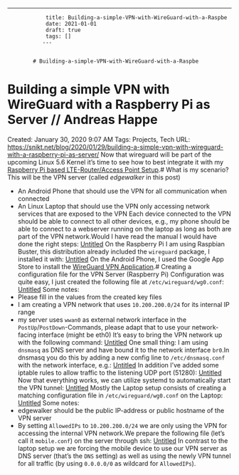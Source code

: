 ---
                title: Building-a-simple-VPN-with-WireGuard-with-a-Raspbe
                date: 2021-01-01    
                draft: true
                tags: []
               ---


            # Building-a-simple-VPN-with-WireGuard-with-a-Raspbe

# Building a simple VPN with WireGuard with a Raspberry Pi as Server // Andreas Happe
Created: January 30, 2020 9:07 AM
Tags: Projects, Tech
URL: https://snikt.net/blog/2020/01/29/building-a-simple-vpn-with-wireguard-with-a-raspberry-pi-as-server/
Now that wireguard will be part of the upcoming Linux 5.6 Kernel it’s time to see how to best integrate it with my [Raspberry Pi based LTE-Router/Access Point Setup](https://snikt.net/blog/2019/06/22/building-an-lte-access-point-with-a-raspberry-pi/).# What is my scenario?This will be the VPN server (called *edgewalker* in this post)
- An Android Phone that should use the VPN for all communication when connected
- An Linux Laptop that should use the VPN only accessing network services that are exposed to the VPN
Each device connected to the VPN should be able to connect to all other devices, e.g., my phone should be able to connect to a webserver running on the laptop as long as both are part of the VPN network.Would I have read the manual I would have done the right steps:
[Untitled](Building%20a%20simple%20VPN%20with%20WireGuard%20with%20a%20Raspbe%20a4272792063a47719296c41defa23053/Untitled%20Database%20d60fe88e71e44732b941d302ac9e9c3f.csv)
On the Raspberry Pi I am using Raspbian Buster, this distribution already included the `wireguard` package, I installed it with:
[Untitled](Building%20a%20simple%20VPN%20with%20WireGuard%20with%20a%20Raspbe%20a4272792063a47719296c41defa23053/Untitled%20Database%2084d4eda03d13471b80045aaef74664fc.csv)
On the Android Phone, I used the Google App Store to install the [WireGuard VPN Application](https://play.google.com/store/apps/details?id=com.wireguard.android).# Creating a configuration file for the VPN Server (Raspberry Pi)
Configuration was quite easy, I just created the following file at `/etc/wireguard/wg0.conf`:
[Untitled](Building%20a%20simple%20VPN%20with%20WireGuard%20with%20a%20Raspbe%20a4272792063a47719296c41defa23053/Untitled%20Database%2086ffbe2372fc4cddb21de52e39da3613.csv)
Some notes:
- Please fill in the values from the created key files
- I am creating a VPN network that uses `10.200.200.0/24` for its internal IP range
- my server uses `wwan0` as external network interface in the `PostUp`/`PostDown`-Commands, please adapt that to use your network-facing interface (might be eth0)
It’s easy to bring the VPN network up with the following command:
[Untitled](Building%20a%20simple%20VPN%20with%20WireGuard%20with%20a%20Raspbe%20a4272792063a47719296c41defa23053/Untitled%20Database%209e7f760a758b4f3da348009db1e264ad.csv)
One small thing: I am using `dnsmasq` as DNS server and have bound it to the network interface `br0`.In dnsmasq you do this by adding a new config line to `/etc/dnsmasq.conf` with the network interface, e.g.:
[Untitled](Building%20a%20simple%20VPN%20with%20WireGuard%20with%20a%20Raspbe%20a4272792063a47719296c41defa23053/Untitled%20Database%20f5595dbeabe74a6e971485162a5c2e4f.csv)
In addition I’ve added some iptable rules to allow traffic to the listening UDP port (51280):
[Untitled](Building%20a%20simple%20VPN%20with%20WireGuard%20with%20a%20Raspbe%20a4272792063a47719296c41defa23053/Untitled%20Database%204579712d7bb14b59a88ae36b27fc8775.csv)
Now that everything works, we can utilize systemd to automatically start the VPN tunnel:
[Untitled](Building%20a%20simple%20VPN%20with%20WireGuard%20with%20a%20Raspbe%20a4272792063a47719296c41defa23053/Untitled%20Database%200b7dbc84ab72443791bc5a0a11274e33.csv)
Mostly the Laptop setup consists of creating a matching configuration file in `/etc/wireguard/wg0.conf` on the Laptop:
[Untitled](Building%20a%20simple%20VPN%20with%20WireGuard%20with%20a%20Raspbe%20a4272792063a47719296c41defa23053/Untitled%20Database%207e45ff8493b34fa1ade1a84ee8e6af77.csv)
Some notes:
- edgewalker should be the public IP-address or public hostname of the VPN server
- By setting `AllowedIPs` to `10.200.200.0/24` we are only using the VPN for accessing the internal VPN network.We prepare the following file (let’s call it `mobile.conf`) on the server through ssh:
[Untitled](Building%20a%20simple%20VPN%20with%20WireGuard%20with%20a%20Raspbe%20a4272792063a47719296c41defa23053/Untitled%20Database%2037e075f9123d4f9088f16fb3a8531955.csv)
In contrast to the laptop setup we are forcing the mobile device to use our VPN server as DNS server (that’s the `DNS` setting) as well as using the newly VPN tunnel for all traffic (by using `0.0.0.0/0` as wildcard for `AllowedIPs`).